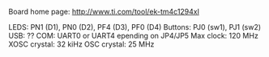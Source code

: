Board home page: http://www.ti.com/tool/ek-tm4c1294xl

LEDS: PN1 (D1), PN0 (D2), PF4 (D3), PF0 (D4)
Buttons: PJ0 (sw1), PJ1 (sw2)
USB: ??
COM: UART0 or UART4 epending on JP4/JP5
Max clock: 120 MHz
XOSC crystal: 32 kiHz
OSC crystal: 25 MHz
